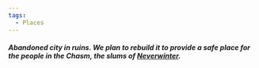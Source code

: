```yaml
---
tags:
  - Places
---
```

##### Abandoned city in ruins. We plan to rebuild it to provide a safe place for the people in the Chasm, the slums of [Neverwinter](obsidian://open?vault=Between%20Two%20Worlds&file=World%2FCities%2FNeverwinter).
